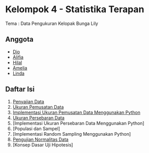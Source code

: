 # Kelompok 4 - Statistika Terapan
Tema : Data Pengukuran Kelopak Bunga Lily

## Anggota
- [Dio](https://github.com/aliefiandio )
- [Alifia](https://github.com/alifiadinda)
- [Hilal](https://github.com/hilalarsa)
- [Amelia](https://github.com/amelianurul66 )
- [Linda](https://github.com/auliaikam)

## Daftar Isi

1. [Penyajian Data](Penyajian_Data.ipynb)
2. [Ukuran Pemusatan Data](Ukuran_Pemusatan_Data.ipynb)
3. [Implementasi Ukuran Pemusatan Data Menggunakan Python](Implementasi_Ukuran_Pemusatan_Data_Menggunakan_Python.ipynb)
4. [Ukuran Persebaran Data](Ukuran_Persebaran_Data.ipynb)
5. [Implementasi Ukuran Persebaran Data Menggunakan Python]
6. [Populasi dan Sampel]
7. [Implementasi Random Sampling Menggunakan Python]
8. [Pengujian Normalitas Data](Pengujian_Normalitas_Data.ipynb)
9. [Konsep Dasar Uji Hipotesis]
